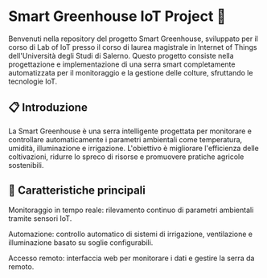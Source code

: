 # Smart Greenhouse IoT Project 🌱

Benvenuti nella repository del progetto Smart Greenhouse, sviluppato per il corso di Lab of IoT presso il corso di laurea magistrale in Internet of Things dell'Università degli Studi di Salerno.
Questo progetto consiste nella progettazione e implementazione di una serra smart completamente automatizzata per il monitoraggio e la gestione delle colture, sfruttando le tecnologie IoT.

## 📋 Introduzione

La Smart Greenhouse è una serra intelligente progettata per monitorare e controllare automaticamente i parametri ambientali come temperatura, umidità, illuminazione e irrigazione. L'obiettivo è migliorare l'efficienza delle coltivazioni, ridurre lo spreco di risorse e promuovere pratiche agricole sostenibili.

## 🌟 Caratteristiche principali

Monitoraggio in tempo reale: rilevamento continuo di parametri ambientali tramite sensori IoT.

Automazione: controllo automatico di sistemi di irrigazione, ventilazione e illuminazione basato su soglie configurabili.

Accesso remoto: interfaccia web per monitorare i dati e gestire la serra da remoto.
